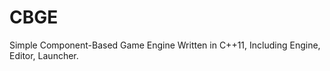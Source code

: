 CBGE
====


Simple Component-Based Game Engine Written in C++11, Including Engine, Editor, Launcher. 
